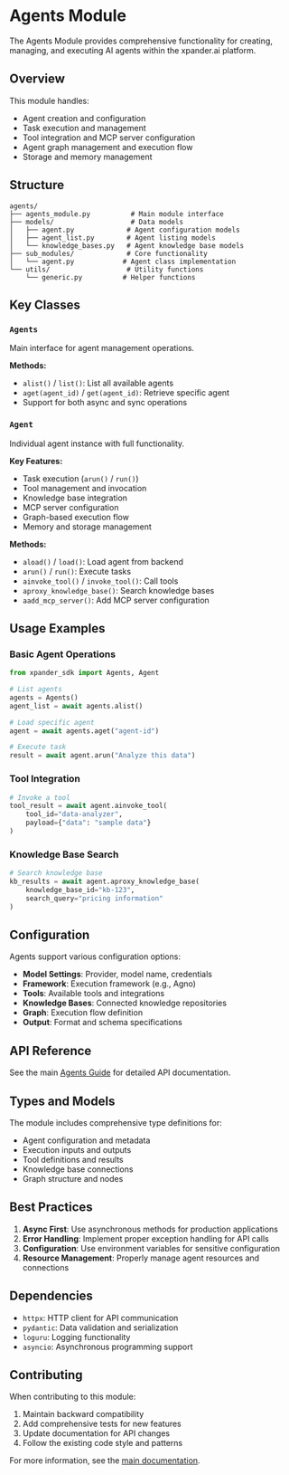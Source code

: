 # Agents Module

The Agents Module provides comprehensive functionality for creating, managing, and executing AI agents within the xpander.ai platform.

## Overview

This module handles:

- Agent creation and configuration
- Task execution and management
- Tool integration and MCP server configuration
- Agent graph management and execution flow
- Storage and memory management

## Structure

```
agents/
├── agents_module.py          # Main module interface
├── models/                   # Data models
│   ├── agent.py             # Agent configuration models
│   ├── agent_list.py        # Agent listing models
│   └── knowledge_bases.py   # Agent knowledge base models
├── sub_modules/             # Core functionality
│   └── agent.py            # Agent class implementation
└── utils/                   # Utility functions
    └── generic.py          # Helper functions
```

## Key Classes

### `Agents`

Main interface for agent management operations.

**Methods:**

- `alist()` / `list()`: List all available agents
- `aget(agent_id)` / `get(agent_id)`: Retrieve specific agent
- Support for both async and sync operations

### `Agent`

Individual agent instance with full functionality.

**Key Features:**

- Task execution (`arun()` / `run()`)
- Tool management and invocation
- Knowledge base integration
- MCP server configuration
- Graph-based execution flow
- Memory and storage management

**Methods:**

- `aload()` / `load()`: Load agent from backend
- `arun()` / `run()`: Execute tasks
- `ainvoke_tool()` / `invoke_tool()`: Call tools
- `aproxy_knowledge_base()`: Search knowledge bases
- `aadd_mcp_server()`: Add MCP server configuration

## Usage Examples

### Basic Agent Operations

```python
from xpander_sdk import Agents, Agent

# List agents
agents = Agents()
agent_list = await agents.alist()

# Load specific agent
agent = await agents.aget("agent-id")

# Execute task
result = await agent.arun("Analyze this data")
```

### Tool Integration

```python
# Invoke a tool
tool_result = await agent.ainvoke_tool(
    tool_id="data-analyzer",
    payload={"data": "sample data"}
)
```

### Knowledge Base Search

```python
# Search knowledge base
kb_results = await agent.aproxy_knowledge_base(
    knowledge_base_id="kb-123",
    search_query="pricing information"
)
```

## Configuration

Agents support various configuration options:

- **Model Settings**: Provider, model name, credentials
- **Framework**: Execution framework (e.g., Agno)
- **Tools**: Available tools and integrations
- **Knowledge Bases**: Connected knowledge repositories
- **Graph**: Execution flow definition
- **Output**: Format and schema specifications

## API Reference

See the main [Agents Guide](/docs/AGENTS.md) for detailed API documentation.

## Types and Models

The module includes comprehensive type definitions for:

- Agent configuration and metadata
- Execution inputs and outputs
- Tool definitions and results
- Knowledge base connections
- Graph structure and nodes

## Best Practices

1. **Async First**: Use asynchronous methods for production applications
2. **Error Handling**: Implement proper exception handling for API calls
3. **Configuration**: Use environment variables for sensitive configuration
4. **Resource Management**: Properly manage agent resources and connections

## Dependencies

- `httpx`: HTTP client for API communication
- `pydantic`: Data validation and serialization
- `loguru`: Logging functionality
- `asyncio`: Asynchronous programming support

## Contributing

When contributing to this module:

1. Maintain backward compatibility
2. Add comprehensive tests for new features
3. Update documentation for API changes
4. Follow the existing code style and patterns

For more information, see the [main documentation](/docs/AGENTS.md).
